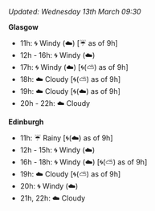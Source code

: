 *Updated: Wednesday 13th March 09:30*

**Glasgow**

* 11h: :cyclone: Windy (:cloud:) [:umbrella: as of 9h]
* 12h - 16h: :cyclone: Windy (:cloud:)
* 17h: :cyclone: Windy (:cloud:) [:cyclone:(:partly_sunny:) as of 9h]
* 18h: :cloud: Cloudy [:cyclone:(:partly_sunny:) as of 9h]
* 19h: :cloud: Cloudy [:cyclone:(:cloud:) as of 9h]
* 20h - 22h: :cloud: Cloudy

**Edinburgh**

* 11h: :umbrella: Rainy [:cyclone:(:cloud:) as of 9h]
* 12h - 15h: :cyclone: Windy (:cloud:)
* 16h - 18h: :cyclone: Windy (:cloud:) [:cyclone:(:partly_sunny:) as of 9h]
* 19h: :cloud: Cloudy [:cyclone:(:partly_sunny:) as of 9h]
* 20h: :cyclone: Windy (:cloud:)
* 21h, 22h: :cloud: Cloudy

